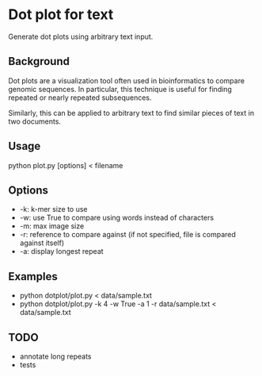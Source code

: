 
Dot plot for text
=================
Generate dot plots using arbitrary text input.

Background
----------
Dot plots are a visualization tool often used in bioinformatics to compare genomic sequences.
In particular, this technique is useful for finding repeated or nearly repeated subsequences.

Similarly, this can be applied to arbitrary text to find similar pieces of text in two documents.

Usage
-----
python plot.py [options] < filename

Options
-------
- -k: k-mer size to use
- -w: use True to compare using words instead of characters
- -m: max image size
- -r: reference to compare against (if not specified, file is compared against itself)
- -a: display longest repeat

Examples
--------
- python dotplot/plot.py < data/sample.txt
- python dotplot/plot.py -k 4 -w True -a 1 -r data/sample.txt < data/sample.txt

TODO
----
- annotate long repeats
- tests

